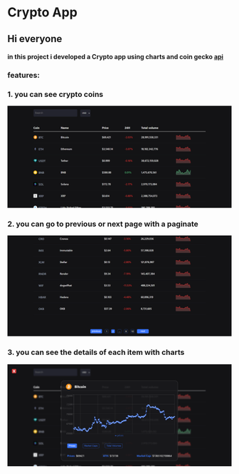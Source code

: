 # Crypto App

## Hi everyone
#### in this project i developed a Crypto app using charts and coin gecko [api](https://coingecko.com)
  
### features: 
### 1. you can see crypto coins  
![main page](/crypto-image/React-Crypto-App.png "project") 
<br/>
### 2. you can go to previous or next page with a paginate
  ![paginate](/crypto-image/paginate.png "paginate")
<br/>
### 3. you can see the details of each item with charts
  ![chart](/crypto-image/chart.png "chart")
<br/>
